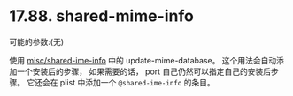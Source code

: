 # 17.88. shared-mime-info

可能的参数:(无)

使用 [misc/shared-ime-info](https://cgit.freebsd.org/ports/tree/misc/shared-mime-info/pkg-descr) 中的 update-mime-database。
这个用法会自动添加一个安装后的步骤， 如果需要的话， port 自己仍然可以指定自己的安装后步骤。
 它还会在 plist 中添加一个 `@shared-ime-info` 的条目。


